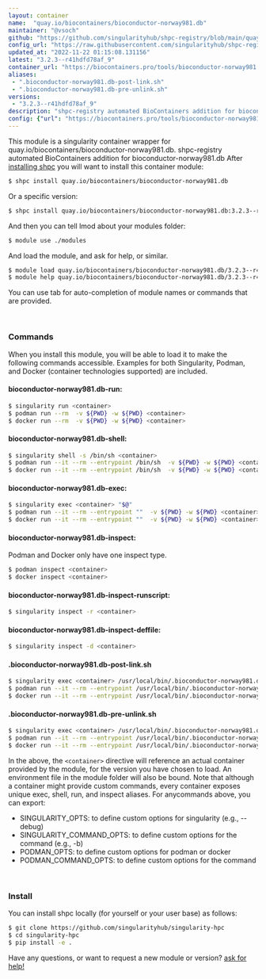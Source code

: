 ```yaml
---
layout: container
name:  "quay.io/biocontainers/bioconductor-norway981.db"
maintainer: "@vsoch"
github: "https://github.com/singularityhub/shpc-registry/blob/main/quay.io/biocontainers/bioconductor-norway981.db/container.yaml"
config_url: "https://raw.githubusercontent.com/singularityhub/shpc-registry/main/quay.io/biocontainers/bioconductor-norway981.db/container.yaml"
updated_at: "2022-11-22 01:15:08.131156"
latest: "3.2.3--r41hdfd78af_9"
container_url: "https://biocontainers.pro/tools/bioconductor-norway981.db"
aliases:
 - ".bioconductor-norway981.db-post-link.sh"
 - ".bioconductor-norway981.db-pre-unlink.sh"
versions:
 - "3.2.3--r41hdfd78af_9"
description: "shpc-registry automated BioContainers addition for bioconductor-norway981.db"
config: {"url": "https://biocontainers.pro/tools/bioconductor-norway981.db", "maintainer": "@vsoch", "description": "shpc-registry automated BioContainers addition for bioconductor-norway981.db", "latest": {"3.2.3--r41hdfd78af_9": "sha256:a8d92880313dce7de1a6b77a17ba5b5f3ee4cbbe03a2a466d59686dd428d9f42"}, "tags": {"3.2.3--r41hdfd78af_9": "sha256:a8d92880313dce7de1a6b77a17ba5b5f3ee4cbbe03a2a466d59686dd428d9f42"}, "docker": "quay.io/biocontainers/bioconductor-norway981.db", "aliases": {".bioconductor-norway981.db-post-link.sh": "/usr/local/bin/.bioconductor-norway981.db-post-link.sh", ".bioconductor-norway981.db-pre-unlink.sh": "/usr/local/bin/.bioconductor-norway981.db-pre-unlink.sh"}}
---
```


This module is a singularity container wrapper for quay.io/biocontainers/bioconductor-norway981.db.
shpc-registry automated BioContainers addition for bioconductor-norway981.db
After [installing shpc](#install) you will want to install this container module:


```bash
$ shpc install quay.io/biocontainers/bioconductor-norway981.db
```

Or a specific version:

```bash
$ shpc install quay.io/biocontainers/bioconductor-norway981.db:3.2.3--r41hdfd78af_9
```

And then you can tell lmod about your modules folder:

```bash
$ module use ./modules
```

And load the module, and ask for help, or similar.

```bash
$ module load quay.io/biocontainers/bioconductor-norway981.db/3.2.3--r41hdfd78af_9
$ module help quay.io/biocontainers/bioconductor-norway981.db/3.2.3--r41hdfd78af_9
```

You can use tab for auto-completion of module names or commands that are provided.

<br>

### Commands

When you install this module, you will be able to load it to make the following commands accessible.
Examples for both Singularity, Podman, and Docker (container technologies supported) are included.

#### bioconductor-norway981.db-run:

```bash
$ singularity run <container>
$ podman run --rm  -v ${PWD} -w ${PWD} <container>
$ docker run --rm  -v ${PWD} -w ${PWD} <container>
```

#### bioconductor-norway981.db-shell:

```bash
$ singularity shell -s /bin/sh <container>
$ podman run --it --rm --entrypoint /bin/sh  -v ${PWD} -w ${PWD} <container>
$ docker run --it --rm --entrypoint /bin/sh  -v ${PWD} -w ${PWD} <container>
```

#### bioconductor-norway981.db-exec:

```bash
$ singularity exec <container> "$@"
$ podman run --it --rm --entrypoint ""  -v ${PWD} -w ${PWD} <container> "$@"
$ docker run --it --rm --entrypoint ""  -v ${PWD} -w ${PWD} <container> "$@"
```

#### bioconductor-norway981.db-inspect:

Podman and Docker only have one inspect type.

```bash
$ podman inspect <container>
$ docker inspect <container>
```

#### bioconductor-norway981.db-inspect-runscript:

```bash
$ singularity inspect -r <container>
```

#### bioconductor-norway981.db-inspect-deffile:

```bash
$ singularity inspect -d <container>
```


#### .bioconductor-norway981.db-post-link.sh

```bash
$ singularity exec <container> /usr/local/bin/.bioconductor-norway981.db-post-link.sh
$ podman run --it --rm --entrypoint /usr/local/bin/.bioconductor-norway981.db-post-link.sh   -v ${PWD} -w ${PWD} <container> -c " $@"
$ docker run --it --rm --entrypoint /usr/local/bin/.bioconductor-norway981.db-post-link.sh   -v ${PWD} -w ${PWD} <container> -c " $@"
```


#### .bioconductor-norway981.db-pre-unlink.sh

```bash
$ singularity exec <container> /usr/local/bin/.bioconductor-norway981.db-pre-unlink.sh
$ podman run --it --rm --entrypoint /usr/local/bin/.bioconductor-norway981.db-pre-unlink.sh   -v ${PWD} -w ${PWD} <container> -c " $@"
$ docker run --it --rm --entrypoint /usr/local/bin/.bioconductor-norway981.db-pre-unlink.sh   -v ${PWD} -w ${PWD} <container> -c " $@"
```



In the above, the `<container>` directive will reference an actual container provided
by the module, for the version you have chosen to load. An environment file in the
module folder will also be bound. Note that although a container
might provide custom commands, every container exposes unique exec, shell, run, and
inspect aliases. For anycommands above, you can export:

 - SINGULARITY_OPTS: to define custom options for singularity (e.g., --debug)
 - SINGULARITY_COMMAND_OPTS: to define custom options for the command (e.g., -b)
 - PODMAN_OPTS: to define custom options for podman or docker
 - PODMAN_COMMAND_OPTS: to define custom options for the command

<br>

### Install

You can install shpc locally (for yourself or your user base) as follows:

```bash
$ git clone https://github.com/singularityhub/singularity-hpc
$ cd singularity-hpc
$ pip install -e .
```

Have any questions, or want to request a new module or version? [ask for help!](https://github.com/singularityhub/singularity-hpc/issues)